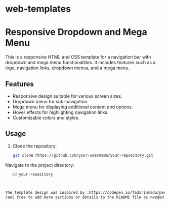 # web-templates
# Responsive Dropdown and Mega Menu

This is a responsive HTML and CSS template for a navigation bar with dropdown and mega menu functionalities. It includes features such as a logo, navigation links, dropdown menus, and a mega menu.

## Features

- Responsive design suitable for various screen sizes.
- Dropdown menu for sub-navigation.
- Mega menu for displaying additional content and options.
- Hover effects for highlighting navigation links.
- Customizable colors and styles.

## Usage

1. Clone the repository:

   ```bash
   git clone https://github.com/your-username/your-repository.git


Navigate to the project directory:
```bash
   cd your-repository

   

The template design was inspired by :https://codepen.io/fadzrinmadu/pen/bGqrJjB
Feel free to add more sections or details to the README file as needed.
